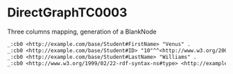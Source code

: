 
# DirectGraphTC0003
Three columns mapping, generation of a BlankNode

```diff
_:cb0 <http://example.com/base/Student#FirstName> "Venus" .
_:cb0 <http://example.com/base/Student#ID> "10"^^<http://www.w3.org/2001/XMLSchema#integer> .
_:cb0 <http://example.com/base/Student#LastName> "Williams" .
_:cb0 <http://www.w3.org/1999/02/22-rdf-syntax-ns#type> <http://example.com/base/Student> .
```
